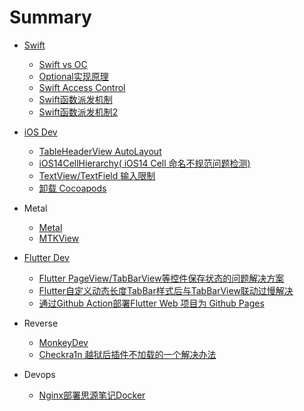 # Summary





- [Swift](./Swift/ReadME.md)
  - [Swift vs OC](./Swift/swiftvsoc.md)
  - [Optional实现原理](./Swift/optional.md)
  - [Swift Access Control](./Swift/accesscontrol.md)
  - [Swift函数派发机制](./Swift/swiftmethoddispatch.md)
  - [Swift函数派发机制2](./Swift/swiftmethoddispatch2.md)
  
- [iOS Dev](./iOS/ReadME.md)
  - [TableHeaderView AutoLayout](./iOS/TableViewHeaderViewAutoHeight.md)
  - [iOS14CellHierarchy( iOS14 Cell 命名不规范问题检测)](./iOS/iOS14CellHierarchy.md)
  - [TextView/TextField 输入限制](iOS/TextFieldByteLimit.md)
  - [卸载 Cocoapods](iOS/UninstallCocoapods.md)
- Metal
  - [Metal](Metal/Metal.md)
  - [MTKView](Metal/MTKView.md)

- [Flutter Dev](./Flutter/ReadMe.md)
  - [Flutter PageView/TabBarView等控件保存状态的问题解决方案](./Flutter/storageState.md)
  - [Flutter自定义动态长度TabBar样式后与TabBarView联动过慢解决](./Flutter/tabbarview.md)
  - [通过Github Action部署Flutter Web 项目为 Github Pages](./Flutter/webongithubpage.md)






- Reverse
  - [MonkeyDev](Reverse/MonkeyDev.md)
  - [Checkra1n 越狱后插件不加载的一个解决办法](Reverse/TweakFail.md)



- Devops	
  - [Nginx部署思源笔记Docker](./Devops/nginxsiyuan.md)
